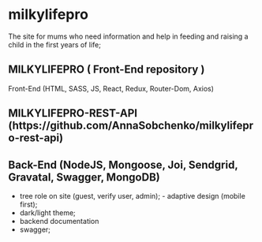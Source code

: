 # milkylifepro
The site for mums who need information and help in feeding and raising
a child in the first years of life;

<h2>MILKYLIFEPRO ( Front-End repository )</h2>
Front-End (HTML, SASS, JS, React, Redux, Router-Dom, Axios)
<h2>MILKYLIFEPRO-REST-API (https://github.com/AnnaSobchenko/milkylifepro-rest-api)</h2>

Back-End (NodeJS, Mongoose, Joi, Sendgrid, Gravatal, Swagger, MongoDB) 
-  
- tree role on site (guest, verify user, admin); - adaptive design (mobile first); 
- dark/light theme; 
- backend documentation 
- swagger;
